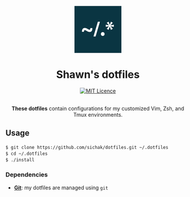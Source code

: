 <div align="center">
  <a href="https://github.com/sichak/dotfiles" title="Identif.js">
    <img alt="Shawn's dotfiles" src="https://raw.githubusercontent.com/sichak/dotfiles/master/icon.png" width="128px" />
  </a>
  <br />
  <h1>Shawn's dotfiles</h1>
</div>

<div align="center">
  <a href="https://opensource.org/licenses/mit-license.php">
    <img alt="MIT Licence" src="https://badges.frapsoft.com/os/mit/mit.svg?v=103" />
  </a>
</div>

<br />

<div align="center">

**These dotfiles** contain configurations for my customized Vim, Zsh, and Tmux environments.

</div>

## Usage

```bash
$ git clone https://github.com/sichak/dotfiles.git ~/.dotfiles
$ cd ~/.dotfiles
$ ./install
```

### Dependencies

- [**Git**](https://git-scm.com/): my dotfiles are managed using `git`
